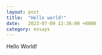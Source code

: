 ```yaml
---
layout: post
title:  "Hello world!"
date:   2023-07-09 12:36:00 +0800
category: essays
---
```


Hello World!
